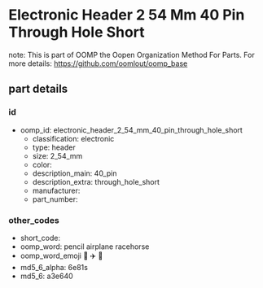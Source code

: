 # Electronic Header 2 54 Mm 40 Pin Through Hole Short  

note: This is part of OOMP the Oopen Organization Method For Parts. For more details: https://github.com/oomlout/oomp_base

##  part details





### id
* oomp_id: electronic_header_2_54_mm_40_pin_through_hole_short
  * classification: electronic
  * type: header
  * size: 2_54_mm
  * color: 
  * description_main: 40_pin
  * description_extra: through_hole_short
  * manufacturer: 
  * part_number: 

### other_codes
* short_code: 
* oomp_word: pencil airplane racehorse
* oomp_word_emoji :pencil: :airplane: :racehorse:
* md5_6_alpha: 6e81s
* md5_6: a3e640
